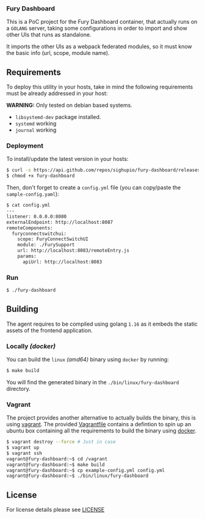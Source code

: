### Fury Dashboard

This is a PoC project for the Fury Dashboard container, that actually runs on a `GOLANG` server, taking some configurations in order to import and show other UIs that runs as standalone.

It imports the other UIs as a webpack federated modules, so it must know the basic info (url, scope, module name).

## Requirements

To deploy this utility in your hosts, take in mind the following requirements must be already addressed in your host:

**WARNING:** Only tested on debian based systems.

- `libsystemd-dev` package installed.
- `systemd` working
- `journal` working

### Deployment

To install/update the latest version in your hosts:

```bash
$ curl -s https://api.github.com/repos/sighupio/fury-dashboard/releases/latest | grep browser_download_url | cut -d '"' -f 4 | xargs curl -Ls -o fury-dashboard
$ chmod +x fury-dashboard
```

Then, don't forget to create a `config.yml` file (you can copy/paste the `sample-config.yaml`):

```bash
$ cat config.yml
---
listener: 0.0.0.0:8080
externalEndpoint: http://localhost:8087
remoteComponents:
  furyconnectswitchui:
    scope: FuryConnectSwitchUI 
    module: ./FurySupport
    url: http://localhost:8083/remoteEntry.js
    params:
      apiUrl: http://localhost:8083

```

### Run

```bash
$ ./fury-dashboard
```

## Building

The agent requires to be compiled using golang `1.16` as it embeds the static assets of the frontend application.

### Locally *(docker)*

You can build the `linux` *(amd64)* binary using `docker` by running:

```bash
$ make build
```

You will find the generated binary in the `./bin/linux/fury-dashboard` directory.

### Vagrant

The project provides another alternative to actually builds the binary, this is using
[vagrant](https://www.vagrantup.com/). The provided [Vagrantfile](./Vagrantfile) contains a defintion to spin up an
ubuntu box containing all the requirements to build the binary using [docker](#locally-docker).

```bash
$ vagrant destroy --force # Just in case
$ vagrant up
$ vagrant ssh
vagrant@fury-dashboard:~$ cd /vagrant
vagrant@fury-dashboard:~$ make build
vagrant@fury-dashboard:~$ cp example-config.yml config.yml
vagrant@fury-dashboard:~$ ./bin/linux/fury-dashboard

```

## License

For license details please see [LICENSE](LICENSE)
